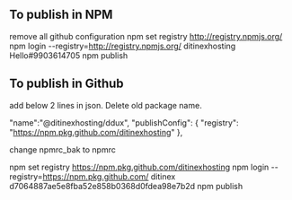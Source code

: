 To publish in NPM
------------------
remove all github configuration
npm set registry http://registry.npmjs.org/
npm login --registry=http://registry.npmjs.org/
ditinexhosting
Hello#9903614705
npm publish


To publish in Github
------------------
add below 2 lines in json. Delete old package name.

"name":"@ditinexhosting/ddux",
"publishConfig": { "registry": "https://npm.pkg.github.com/ditinexhosting" },

change npmrc_bak to npmrc

npm set registry https://npm.pkg.github.com/ditinexhosting
npm login --registry=https://npm.pkg.github.com/
ditinex
d7064887ae5e8fba52e858b0368d0fdea98e7b2d
npm publish